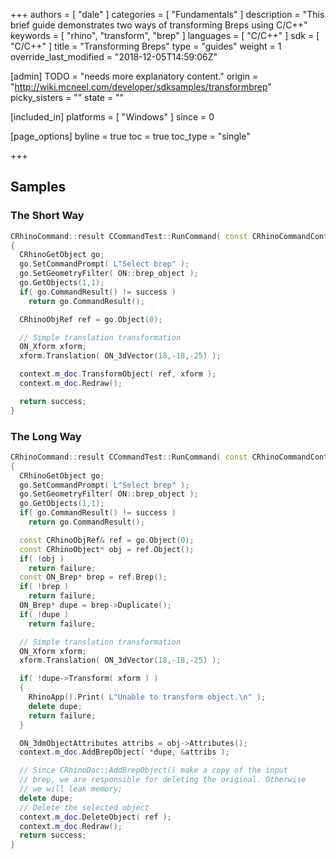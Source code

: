 +++
authors = [ "dale" ]
categories = [ "Fundamentals" ]
description = "This brief guide demonstrates two ways of transforming Breps using C/C++"
keywords = [ "rhino", "transform", "brep" ]
languages = [ "C/C++" ]
sdk = [ "C/C++" ]
title = "Transforming Breps"
type = "guides"
weight = 1
override_last_modified = "2018-12-05T14:59:06Z"

[admin]
TODO = "needs more explanatory content."
origin = "http://wiki.mcneel.com/developer/sdksamples/transformbrep"
picky_sisters = ""
state = ""

[included_in]
platforms = [ "Windows" ]
since = 0

[page_options]
byline = true
toc = true
toc_type = "single"

+++

 
## Samples

### The Short Way

```cpp
CRhinoCommand::result CCommandTest::RunCommand( const CRhinoCommandContext& context )
{
  CRhinoGetObject go;
  go.SetCommandPrompt( L"Select brep" );
  go.SetGeometryFilter( ON::brep_object );
  go.GetObjects(1,1);
  if( go.CommandResult() != success )
    return go.CommandResult();

  CRhinoObjRef ref = go.Object(0);

  // Simple translation transformation
  ON_Xform xform;
  xform.Translation( ON_3dVector(18,-18,-25) );

  context.m_doc.TransformObject( ref, xform );
  context.m_doc.Redraw();

  return success;
}
```

### The Long Way

```cpp
CRhinoCommand::result CCommandTest::RunCommand( const CRhinoCommandContext& context )
{
  CRhinoGetObject go;
  go.SetCommandPrompt( L"Select brep" );
  go.SetGeometryFilter( ON::brep_object );
  go.GetObjects(1,1);
  if( go.CommandResult() != success )
    return go.CommandResult();

  const CRhinoObjRef& ref = go.Object(0);
  const CRhinoObject* obj = ref.Object();
  if( !obj )
    return failure;
  const ON_Brep* brep = ref.Brep();
  if( !brep )
    return failure;
  ON_Brep* dupe = brep->Duplicate();
  if( !dupe )
    return failure;

  // Simple translation transformation
  ON_Xform xform;
  xform.Translation( ON_3dVector(18,-18,-25) );

  if( !dupe->Transform( xform ) )
  {
    RhinoApp().Print( L"Unable to transform object.\n" );
    delete dupe;
    return failure;
  }

  ON_3dmObjectAttributes attribs = obj->Attributes();
  context.m_doc.AddBrepObject( *dupe, &attribs );

  // Since CRhinoDoc::AddBrepObject() make a copy of the input
  // brep, we are responsible for deleting the original. Otherwise
  // we will leak memory;
  delete dupe;
  // Delete the selected object
  context.m_doc.DeleteObject( ref );
  context.m_doc.Redraw();
  return success;
}
```
